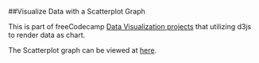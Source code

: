 ##Visualize Data with a Scatterplot Graph

This is part of freeCodecamp [Data Visualization projects](https://learn.freecodecamp.org/data-visualization/data-visualization-projects/visualize-data-with-a-scatterplot-graph) that utilizing d3js to render data as chart.

The Scatterplot graph can be viewed at [here](https://e-tinkers.github.io/freecodecamp/data-visualization/scatterplot-graph/index.html).
